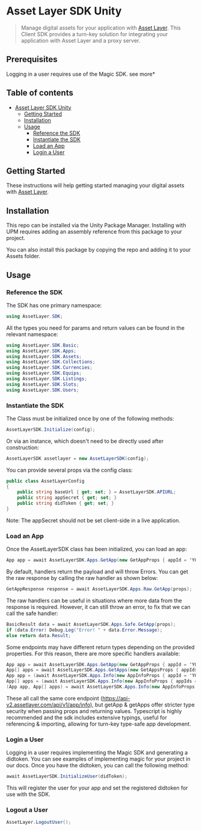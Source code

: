 # Asset Layer SDK Unity

> Manage digital assets for your application with [Asset Layer](https://www.assetlayer.com). This Client SDK provides a turn-key solution for integrating your application with Asset Layer and a proxy server.

## Prerequisites

Logging in a user requires use of the Magic SDK. see more*

## Table of contents

- [Asset Layer SDK Unity](#asset-layer-sdk-unity)
  - [Getting Started](#getting-started)
  - [Installation](#installation)
  - [Usage](#usage)
    - [Reference the SDK](#reference-the-sdk)
    - [Instantiate the SDK](#instantiate-the-sdk)
    - [Load an App](#load-an-app)
    - [Login a User](#login-a-user)

## Getting Started

These instructions will help getting started managing your digital assets with [Asset Layer](https://www.assetlayer.com).

## Installation

This repo can be installed via the Unity Package Manager.
Installing with UPM requires adding an assembly reference from this package to your project.

You can also install this package by copying the repo and adding it to your Assets folder.

## Usage

### Reference the SDK

The SDK has one primary namespace:

```c#
using AssetLayer.SDK;
```

All the types you need for params and return values can be found in the relevant namespace:

```c#
using AssetLayer.SDK.Basic;
using AssetLayer.SDK.Apps;
using AssetLayer.SDK.Assets;
using AssetLayer.SDK.Collections;
using AssetLayer.SDK.Currencies;
using AssetLayer.SDK.Equips;
using AssetLayer.SDK.Listings;
using AssetLayer.SDK.Slots;
using AssetLayer.SDK.Users;
```

### Instantiate the SDK

The Class must be initialized once by one of the following methods:

```c#
AssetLayerSDK.Initialize(config);
```

Or via an instance, which doesn't need to be directly used after construction:

```c#
AssetLayerSDK assetlayer = new AssetLayerSDK(config);
```

You can provide several props via the config class:

```c#
public class AssetLayerConfig
{
    public string baseUrl { get; set; } = AssetLayerSDK.APIURL;
    public string appSecret { get; set; }
    public string didToken { get; set; }
}
```

Note: The appSecret should not be set client-side in a live application.

### Load an App

Once the AssetLayerSDK class has been initialized, you can load an app:

```c#
App app = await AssetLayerSDK.Apps.GetApp(new GetAppProps { appId = 'YOUR_APP_ID' });
```

By default, handlers return the payload and will throw Errors.
You can get the raw response by calling the raw handler as shown below:

```c#
GetAppResponse response = await AssetLayerSDK.Apps.Raw.GetApp(props);
```

The raw handlers can be useful in situations where more data from the response is required.
However, it can still throw an error, to fix that we can call the safe handler:

```c#
BasicResult data = await AssetLayerSDK.Apps.Safe.GetApp(props);
if (data.Error) Debug.Log("Error! " + data.Error.Message);
else return data.Result;
```

Some endpoints may have different return types depending on the provided properties.
For this reason, there are more specific handlers available:

```c#
App app = await AssetLayerSDK.Apps.GetApp(new GetAppProps { appId = 'YOUR_APP_ID' });
App[] apps = await AssetLayerSDK.Apps.GetApps(new GetAppsProps { appIds = new string[] {'APP_ID_1', 'APP_ID_2'} });
App app = (await AssetLayerSDK.Apps.Info(new AppInfoProps { appId = 'YOUR_APP_ID' })).Item1;
App[] apps = (await AssetLayerSDK.Apps.Info(new AppInfoProps { appIds = new string[] {'APP_ID_1', 'APP_ID_2'} })).Item2;
(App app, App[] apps) = await AssetLayerSDK.Apps.Info(new AppInfoProps { appId = 'YOUR_APP_ID', appIds = new string[] {'APP_ID_1', 'APP_ID_2'} });
```

These all call the same core endpoint (https://api-v2.assetlayer.com/api/v1/app/info),
but getApp & getApps offer stricter type security when passing props and returning values.
Typescript is highly recommended and the sdk includes extensive typings,
useful for referencing & importing, allowing for turn-key type-safe app development.


### Login a User

Logging in a user requires implementing the Magic SDK and generating a didtoken.
You can see examples of implementing magic for your project in our docs.
Once you have the didtoken, you can call the following method:

```c#
await AssetLayerSDK.InitializeUser(didToken);
```

This will register the user for your app and set the registered didtoken for use with the SDK. 

### Logout a User

```c#
AssetLayer.LogoutUser();
```
